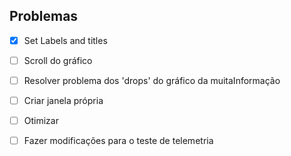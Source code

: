 ## Problemas

- [X] Set Labels and titles

- [ ] Scroll do gráfico

- [ ] Resolver problema dos 'drops' do gráfico da muitaInformação

- [ ] Criar janela própria

- [ ] Otimizar

- [ ] Fazer modificações para o teste de telemetria